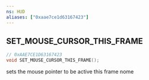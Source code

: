 ```yaml
---
ns: HUD
aliases: ["0xaae7ce1d63167423"]
---
```

## SET_MOUSE_CURSOR_THIS_FRAME

```c
// 0xAAE7CE1D63167423
void SET_MOUSE_CURSOR_THIS_FRAME();
```

sets the mouse pointer to be active this frame
nome

